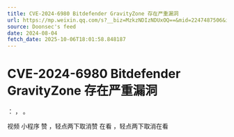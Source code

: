 ```yaml
---
title: CVE-2024-6980 Bitdefender GravityZone 存在严重漏洞
url: https://mp.weixin.qq.com/s?__biz=MzkzNDIzNDUxOQ==&mid=2247487506&idx=7&sn=43bda1741b2ce43f7c7fee57e06cbe2e
source: Doonsec's feed
date: 2024-08-04
fetch_date: 2025-10-06T18:01:58.848187
---
```


# CVE-2024-6980 Bitdefender GravityZone 存在严重漏洞

：
，
。

视频
小程序
赞
，轻点两下取消赞
在看
，轻点两下取消在看